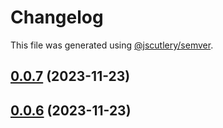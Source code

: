 # Changelog

This file was generated using [@jscutlery/semver](https://github.com/jscutlery/semver).

## [0.0.7](https://github.com/IPS-LMU/octra/compare/utilities-0.0.6...utilities-0.0.7) (2023-11-23)



## [0.0.6](https://github.com/IPS-LMU/octra/compare/utilities-0.0.5...utilities-0.0.6) (2023-11-23)
